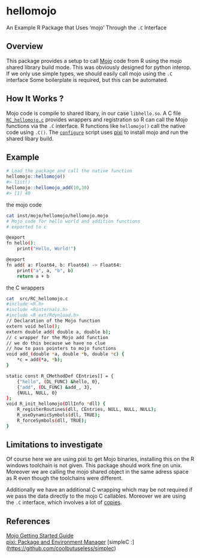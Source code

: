 
# hellomojo

An Example R Package that Uses ‘mojo’ Through the `.C` Interface

## Overview

This package provides a setup to call
[Mojo](https://www.modular.com/mojo) code from R using the mojo shared
library build mode. This was obviously designed for python interop. If
we only use simple types, we should easily call mojo using the `.C`
interface Some boilerplate is required, but this can be automated.

## How It Works ?

Mojo code is compile to shared libary, in our case `libhello.so`. A C
file [`RC_hellomojo.c`](src/RC_hellomojo.c) provides wrappers and
registration so R can call the Mojo functions via the `.C` interface. R
functions like `hellomojo()` call the native code using `.C()`. The
[`configure`](configure) script uses [pixi](https://pixi.sh/) to install
mojo and run the shared libary build.

## Example

``` r
# Load the package and call the native function
hellomojo::hellomojo()
#> list()
hellomojo::hellomojo_add(10,30)
#> [1] 40
```

the mojo code

``` bash
cat inst/mojo/hellomojo/hellomojo.mojo
# Mojo code for hello world and addition functions
# exported to c 

@export
fn hello():
    print("Hello, World!")

@export
fn add( a: Float64, b: Float64) -> Float64:
    print("a", a, "b", b)
    return a + b
```

the C wrappers

``` bash
cat  src/RC_hellomojo.c
#include <R.h>
#include <Rinternals.h>
#include <R_ext/Rdynload.h>
// Declaration of the Mojo function
extern void hello();
extern double add( double a, double b);
// c wrapper for the Mojo add function
// we do this because we have no clue
// how to pass pointers to mojo functions
void add_(double *a, double *b, double *c) {
    *c = add(*a, *b);
}

static const R_CMethodDef CEntries[] = {
    {"hello", (DL_FUNC) &hello, 0},
    {"add", (DL_FUNC) &add_, 3},
    {NULL, NULL, 0}
};
void R_init_hellomojo(DllInfo *dll) {
    R_registerRoutines(dll, CEntries, NULL, NULL, NULL);
    R_useDynamicSymbols(dll, TRUE);
    R_forceSymbols(dll, TRUE);
}
```

## Limitations to investigate

Of course here we are using pixi to get Mojo binaries, installing this
on the R windows toolchain is not given. This package should work fine
on unix. Moreover we are calling the mojo shared object in the same
adress space as R even though the toolchains were different.

Additionally we have an additional C wrapping which may be not required
if we pass the data directly to the mojo C callables. Moreover we are
using the `.C` interface, which involves a lot of
[copies](https://github.com/coolbutuseless/simplec).

## References

[Mojo Getting Started
Guide](https://docs.modular.com/mojo/manual/get-started)  
[pixi: Package and Environment Manager](https://pixi.sh/) \[simpleC :\]
(<https://github.com/coolbutuseless/simplec>)
